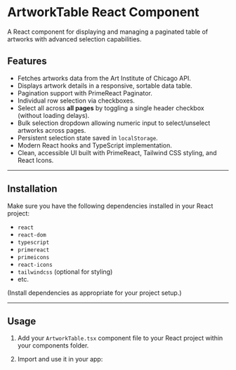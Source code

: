 # ArtworkTable React Component

A React component for displaying and managing a paginated table of artworks with advanced selection capabilities.

## Features

- Fetches artworks data from the Art Institute of Chicago API.
- Displays artwork details in a responsive, sortable data table.
- Pagination support with PrimeReact Paginator.
- Individual row selection via checkboxes.
- Select all across **all pages** by toggling a single header checkbox (without loading delays).
- Bulk selection dropdown allowing numeric input to select/unselect artworks across pages.
- Persistent selection state saved in `localStorage`.
- Modern React hooks and TypeScript implementation.
- Clean, accessible UI built with PrimeReact, Tailwind CSS styling, and React Icons.

---

## Installation

Make sure you have the following dependencies installed in your React project:

- `react`
- `react-dom`
- `typescript`
- `primereact`
- `primeicons`
- `react-icons`
- `tailwindcss` (optional for styling)
- etc.

(Install dependencies as appropriate for your project setup.)

---

## Usage

1. Add your `ArtworkTable.tsx` component file to your React project within your components folder.

2. Import and use it in your app:

